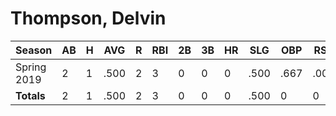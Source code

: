 # Thompson, Delvin

| Season      | AB          | H           | AVG         | R           | RBI         | 2B          | 3B          | HR          | SLG         | OBP         | RSP         | SAF         | K           | BB          | PO          | A           | E           | FAVE        | IP          | H           | K           | BB          | R           | ER          | ERA         
| ----------- | ----------- | ----------- | ----------- | ----------- | ----------- | ----------- | ----------- | ----------- | ----------- | ----------- | ----------- | ----------- | ----------- | ----------- | ----------- | ----------- | ----------- | ----------- | ----------- | ----------- | ----------- | ----------- | ----------- | ----------- | ----------- 
| Spring 2019 | 2           | 1           | .500        | 2           | 3           | 0           | 0           | 0           | .500        | .667        | .000        | 1           | 0           | 0           | 2           | 0           | 0           | 1.000       | 0           | 0           | 0           | 0           | 0           | 0           | .000        
| **Totals**  | 2           | 1           | .500        | 2           | 3           | 0           | 0           | 0           | .500        | 0           | 0           | 1           | 0           | 0           | 2           | 0           | 0           | 1.000       | 0.0         | 0           | 0           | 0           | 0           | 0           | 0           
